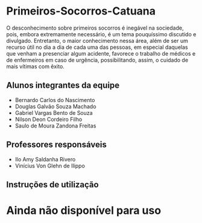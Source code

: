 # Primeiros-Socorros-Catuana

O desconhecimento sobre primeiros socorros é inegável na sociedade, pois, embora extremamente necessário, é um tema pouquíssimo discutido e divulgado. Entretanto, o maior conhecimento nessa área, além de ser um recurso útil no dia a dia de cada uma das pessoas, em especial daquelas que venham a presenciar algum acidente, favorece o trabalho de médicos e de enfermeiros em caso de urgência, possibilitando, assim, o cuidado de mais vítimas com êxito.

## Alunos integrantes da equipe

* Bernardo Carlos do Nascimento
* Douglas Galvão Souza Machado
* Gabriel Vargas Bento de Souza
* Nilson Deon Cordeiro Filho
* Saulo de Moura Zandona Freitas

## Professores responsáveis

* Ilo Amy Saldanha Rivero
* Vinícius Von Glehn de Ilippo

## Instruções de utilização
# Ainda não disponível para uso
